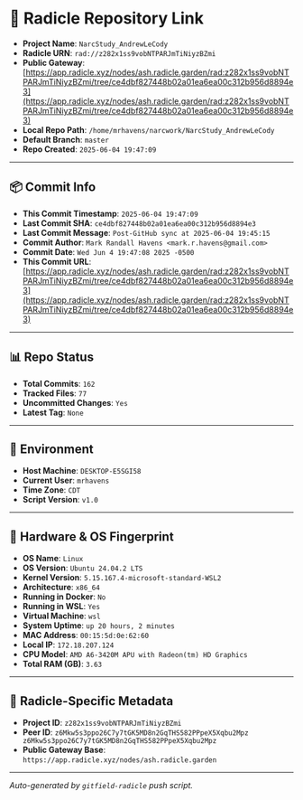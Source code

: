 # 🔗 Radicle Repository Link

- **Project Name**: `NarcStudy_AndrewLeCody`
- **Radicle URN**: `rad://z282x1ss9vobNTPARJmTiNiyzBZmi`
- **Public Gateway**: [https://app.radicle.xyz/nodes/ash.radicle.garden/rad:z282x1ss9vobNTPARJmTiNiyzBZmi/tree/ce4dbf827448b02a01ea6ea00c312b956d8894e3](https://app.radicle.xyz/nodes/ash.radicle.garden/rad:z282x1ss9vobNTPARJmTiNiyzBZmi/tree/ce4dbf827448b02a01ea6ea00c312b956d8894e3)
- **Local Repo Path**: `/home/mrhavens/narcwork/NarcStudy_AndrewLeCody`
- **Default Branch**: `master`
- **Repo Created**: `2025-06-04 19:47:09`

---

## 📦 Commit Info

- **This Commit Timestamp**: `2025-06-04 19:47:09`
- **Last Commit SHA**: `ce4dbf827448b02a01ea6ea00c312b956d8894e3`
- **Last Commit Message**: `Post-GitHub sync at 2025-06-04 19:45:15`
- **Commit Author**: `Mark Randall Havens <mark.r.havens@gmail.com>`
- **Commit Date**: `Wed Jun 4 19:47:08 2025 -0500`
- **This Commit URL**: [https://app.radicle.xyz/nodes/ash.radicle.garden/rad:z282x1ss9vobNTPARJmTiNiyzBZmi/tree/ce4dbf827448b02a01ea6ea00c312b956d8894e3](https://app.radicle.xyz/nodes/ash.radicle.garden/rad:z282x1ss9vobNTPARJmTiNiyzBZmi/tree/ce4dbf827448b02a01ea6ea00c312b956d8894e3)

---

## 📊 Repo Status

- **Total Commits**: `162`
- **Tracked Files**: `77`
- **Uncommitted Changes**: `Yes`
- **Latest Tag**: `None`

---

## 🧭 Environment

- **Host Machine**: `DESKTOP-E5SGI58`
- **Current User**: `mrhavens`
- **Time Zone**: `CDT`
- **Script Version**: `v1.0`

---

## 🧬 Hardware & OS Fingerprint

- **OS Name**: `Linux`
- **OS Version**: `Ubuntu 24.04.2 LTS`
- **Kernel Version**: `5.15.167.4-microsoft-standard-WSL2`
- **Architecture**: `x86_64`
- **Running in Docker**: `No`
- **Running in WSL**: `Yes`
- **Virtual Machine**: `wsl`
- **System Uptime**: `up 20 hours, 2 minutes`
- **MAC Address**: `00:15:5d:0e:62:60`
- **Local IP**: `172.18.207.124`
- **CPU Model**: `AMD A6-3420M APU with Radeon(tm) HD Graphics`
- **Total RAM (GB)**: `3.63`

---

## 🌱 Radicle-Specific Metadata

- **Project ID**: `z282x1ss9vobNTPARJmTiNiyzBZmi`
- **Peer ID**: `z6Mkw5s3ppo26C7y7tGK5MD8n2GqTHS582PPpeX5Xqbu2Mpz
z6Mkw5s3ppo26C7y7tGK5MD8n2GqTHS582PPpeX5Xqbu2Mpz`
- **Public Gateway Base**: `https://app.radicle.xyz/nodes/ash.radicle.garden`

---

_Auto-generated by `gitfield-radicle` push script._
